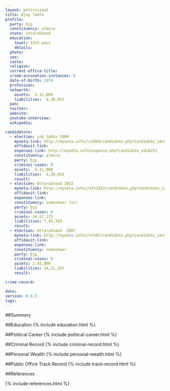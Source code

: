 ```yaml
---
layout: politician2
title: Ajay Tamta
profile: 
  party: bjp
  constituency: almora
  state: uttarakhand
  education: 
    level: 12th pass
    details: 
  photo: 
  sex: 
  caste: 
  religion: 
  current-office-title: 
  crime-accusation-instances: 0
  date-of-birth: 1974
  profession: 
  networth: 
    assets:  5,11,000
    liabilities:  4,30,663
  pan: 
  twitter: 
  website: 
  youtube-interview: 
  wikipedia: 

candidature: 
  - election: Lok Sabha 2009
    myneta-link: http://myneta.info/ls2009/candidate.php?candidate_id=8253
    affidavit-link: 
    expenses-link: http://myneta.info/expense.php?candidate_id=8253
    constituency: almora 
    party: bjp
    criminal-cases: 0
    assets:  5,11,000
    liabilities:  4,30,663
    result:  
  - election: Uttarakhand 2012
    myneta-link: http://myneta.info//utt2012/candidate.php?candidate_id=104
    affidavit-link: 
    expenses-link: 
    constituency: someshwar (sc) 
    party: bjp
    criminal-cases: 0
    assets: 34,57,175
    liabilities: 7,45,353
    result:  
  - election: Uttarakhand  2007
    myneta-link: http://myneta.info//utk07/candidate.php?candidate_id=9
    affidavit-link: 
    expenses-link: 
    constituency: someshwar 
    party: bjp
    criminal-cases: 0
    assets: 2,42,000
    liabilities: 14,21,167
    result:  

crime-record: 

date: 
version: 0.0.5
tags: 
---
```

##Summary


##Education
{% include education.html %}


##Political Career
{% include political-career.html %}


##Criminal Record
{% include criminal-record.html %}


##Personal Wealth
{% include personal-wealth.html %}


##Public Office Track Record
{% include track-record.html %}


##References


{% include references.html %}